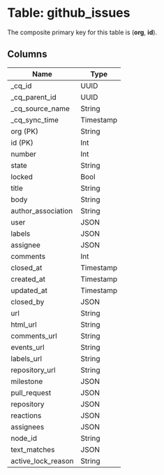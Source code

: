 # Table: github_issues



The composite primary key for this table is (**org**, **id**).


## Columns
| Name          | Type          |
| ------------- | ------------- |
|_cq_id|UUID|
|_cq_parent_id|UUID|
|_cq_source_name|String|
|_cq_sync_time|Timestamp|
|org (PK)|String|
|id (PK)|Int|
|number|Int|
|state|String|
|locked|Bool|
|title|String|
|body|String|
|author_association|String|
|user|JSON|
|labels|JSON|
|assignee|JSON|
|comments|Int|
|closed_at|Timestamp|
|created_at|Timestamp|
|updated_at|Timestamp|
|closed_by|JSON|
|url|String|
|html_url|String|
|comments_url|String|
|events_url|String|
|labels_url|String|
|repository_url|String|
|milestone|JSON|
|pull_request|JSON|
|repository|JSON|
|reactions|JSON|
|assignees|JSON|
|node_id|String|
|text_matches|JSON|
|active_lock_reason|String|